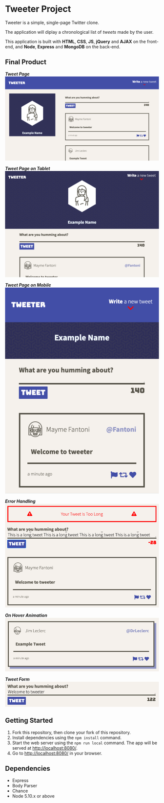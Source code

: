 # Tweeter Project

Tweeter is a simple, single-page Twitter clone.

The application will diplay a chronological list of *tweets* made by the user.

This application is built with **HTML**, **CSS**, **JS**, **jQuery** and **AJAX** on the front-end, and **Node**, **Express** and **MongoDB** on the back-end.

## Final Product

***Tweet Page***
!["tweet-page"](https://github.com/sahil-athia/tweeter/blob/master/docs/tweet-page.png?raw=true)

***Tweet Page on Tablet***
!["tweet-page-tablet"](https://github.com/sahil-athia/tweeter/blob/master/docs/tweet-page-tablet.png?raw=true)

***Tweet Page on Mobile***
!["tweet-page-mobile"](https://github.com/sahil-athia/tweeter/blob/master/docs/tweet-page-mobile.png?raw=true)

***Error Handling***
!["tweet-errors"](https://github.com/sahil-athia/tweeter/blob/master/docs/tweet-errors.png?raw=true)

***On Hover Animation***
!["tweet-animations"](https://github.com/sahil-athia/tweeter/blob/master/docs/tweet-animations.png?raw=true)

***Tweet Form***
!["tweet-input"](https://github.com/sahil-athia/tweeter/blob/master/docs/tweet-input.png?raw=true)


## Getting Started

1. Fork this repository, then clone your fork of this repository.
2. Install dependencies using the `npm install` command.
3. Start the web server using the `npm run local` command. The app will be served at <http://localhost:8080/>.
4. Go to <http://localhost:8080/> in your browser.

## Dependencies

- Express
- Body Parser
- Chance
- Node 5.10.x or above
